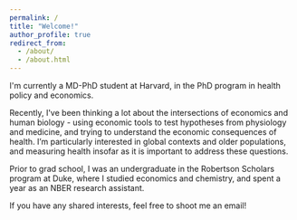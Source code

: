 ```yaml
---
permalink: /
title: "Welcome!"
author_profile: true
redirect_from: 
  - /about/
  - /about.html
---
```


I'm currently a MD-PhD student at Harvard, in the PhD program in health policy and economics.

Recently, I've been thinking a lot about the intersections of economics and human biology - using economic tools to test hypotheses from physiology and medicine, and trying to understand the economic consequences of health. I’m particularly interested in global contexts and older populations, and measuring health insofar as it is important to address these questions.

Prior to grad school, I was an undergraduate in the Robertson Scholars program at Duke, where I studied economics and chemistry, and spent a year as an NBER research assistant.

If you have any shared interests, feel free to shoot me an email!

